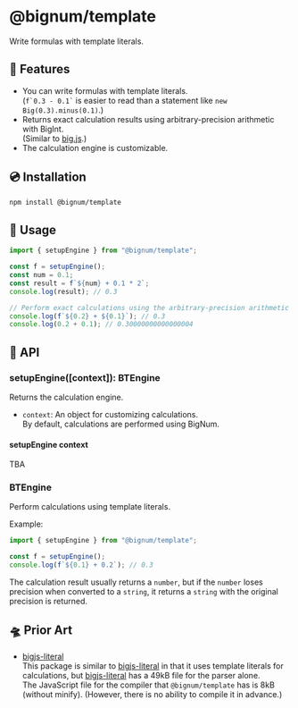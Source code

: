 # @bignum/template

Write formulas with template literals.

## 🚀 Features

- You can write formulas with template literals.\
  (`` f`0.3 - 0.1` `` is easier to read than a statement like `new Big(0.3).minus(0.1)`.)
- Returns exact calculation results using arbitrary-precision arithmetic with BigInt.\
  (Similar to [big.js].)
- The calculation engine is customizable.

## 💿 Installation

```bash
npm install @bignum/template
```

## 📖 Usage

```js
import { setupEngine } from "@bignum/template";

const f = setupEngine();
const num = 0.1;
const result = f`${num} + 0.1 * 2`;
console.log(result); // 0.3

// Perform exact calculations using the arbitrary-precision arithmetic with BigInt.
console.log(f`${0.2} + ${0.1}`); // 0.3
console.log(0.2 + 0.1); // 0.30000000000000004
```

## 🧮 API

### setupEngine([context]): BTEngine

Returns the calculation engine.

- `context`: An object for customizing calculations.\
  By default, calculations are performed using BigNum.

#### setupEngine context

TBA

### BTEngine

Perform calculations using template literals.

Example:

```js
import { setupEngine } from "@bignum/template";

const f = setupEngine();
console.log(f`${0.1} + 0.2`); // 0.3
```

The calculation result usually returns a `number`, but if the `number` loses precision when converted to a `string`, it returns a `string` with the original precision is returned.

## 🛸 Prior Art

- [bigjs-literal]\
  This package is similar to [bigjs-literal] in that it uses template literals for calculations, but [bigjs-literal] has a 49kB file for the parser alone.\
  The JavaScript file for the compiler that `@bignum/template` has is 8kB (without minify). (However, there is no ability to compile it in advance.)

[big.js]: https://github.com/MikeMcl/big.js
[bigjs-literal]: https://www.npmjs.com/package/bigjs-literal
